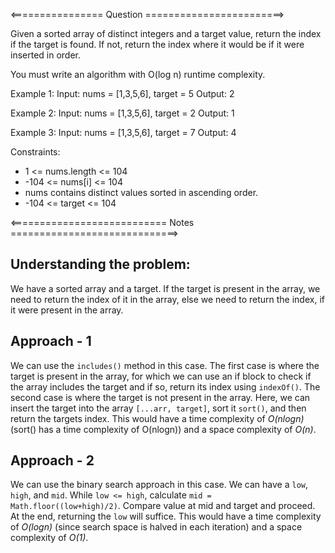 <================ Question ========================>

Given a sorted array of distinct integers and a target value, return the index if the target is found. If not, return the index where it would be if it were inserted in order.

You must write an algorithm with O(log n) runtime complexity. 

Example 1:
Input: nums = [1,3,5,6], target = 5
Output: 2

Example 2:
Input: nums = [1,3,5,6], target = 2
Output: 1

Example 3:
Input: nums = [1,3,5,6], target = 7
Output: 4
 
Constraints:

- 1 <= nums.length <= 104
- -104 <= nums[i] <= 104
- nums contains distinct values sorted in ascending order.
- -104 <= target <= 104

<=========================== Notes =============================>

## Understanding the problem:
We have a sorted array and a target. If the target is present in the array, we need to return the index of it in the array, else we need to return the index, if it were present in the array.

## Approach - 1
We can use the `includes()` method in this case.
The first case is where the target is present in the array, for which we can use an if block to check if the array includes the target and if so, return its index using `indexOf()`.
The second case is where the target is not present in the array. Here, we can insert the target into the array `[...arr, target]`, sort it `sort()`, and then return the targets index.
This would have a time complexity of *O(nlogn)* (sort() has a time complexity of O(nlogn)) and a space complexity of *O(n)*.

## Approach - 2
We can use the binary search approach in this case.
We can have a `low`, `high`, and `mid`. While `low <= high`, calculate `mid = Math.floor((low+high)/2)`. Compare value at mid and target and proceed. At the end, returning the `low` will suffice.
This would have a time complexity of *O(logn)* (since search space is halved in each iteration) and a space complexity of *O(1)*.
